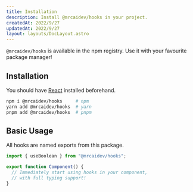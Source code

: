 ```yaml
---
title: Installation
description: Install @mrcaidev/hooks in your project.
createdAt: 2022/9/27
updatedAt: 2022/9/27
layout: layouts/DocLayout.astro
---
```


`@mrcaidev/hooks` is available in the npm registry. Use it with your favourite package manager!

## Installation

You should have [React](https://www.npmjs.com/package/react) installed beforehand.

```sh
npm i @mrcaidev/hooks     # npm
yarn add @mrcaidev/hooks  # yarn
pnpm add @mrcaidev/hooks  # pnpm
```

## Basic Usage

All hooks are named exports from this package.

```ts
import { useBoolean } from "@mrcaidev/hooks";

export function Component() {
  // Immediately start using hooks in your component,
  // with full typing support!
}
```
